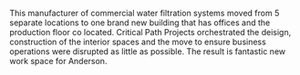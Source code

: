 This manufacturer of commercial water filtration systems moved from 5 separate locations to one brand new building that has offices and the production floor co located.  Critical Path Projects orchestrated the deisign, construction of the interior spaces and the move to ensure business operations were disrupted as little as possible.  The result is fantastic new work space for Anderson.
